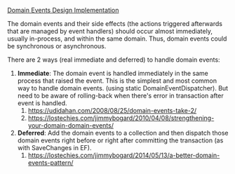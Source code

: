 [Domain Events Design Implementation](https://learn.microsoft.com/en-us/dotnet/architecture/microservices/microservice-ddd-cqrs-patterns/domain-events-design-implementation#what-is-a-domain-event)

The domain events and their side effects (the actions triggered afterwards that are managed by event handlers) should occur almost immediately, usually in-process, and within the same domain. Thus, domain events could be synchronous or asynchronous.

There are 2 ways (real immediate and deferred) to handle domain events:
1. **Immediate**: The domain event is handled immediately in the same process that raised the event. This is the simplest and most common way to handle domain events. (using static DomainEventDispatcher). But need to be aware of rolling-back when there's error in transaction after event is handled.
   1. https://udidahan.com/2008/08/25/domain-events-take-2/
   2. https://lostechies.com/jimmybogard/2010/04/08/strengthening-your-domain-domain-events/
2. **Deferred**: Add the domain events to a collection and then dispatch those domain events right before or right after committing the transaction (as with SaveChanges in EF).
   1. https://lostechies.com/jimmybogard/2014/05/13/a-better-domain-events-pattern/
